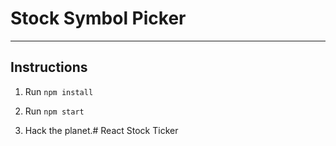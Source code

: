 # Stock Symbol Picker
-----------

## Instructions

1. Run `npm install`

2. Run `npm start`

3. Hack the planet.# React Stock Ticker
